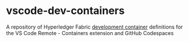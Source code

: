 # vscode-dev-containers

A repository of Hyperledger Fabric [development container](https://containers.dev/) definitions for the VS Code Remote - Containers extension and GitHub Codespaces
